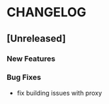 # CHANGELOG


## [Unreleased]

### New Features


### Bug Fixes
- fix building issues with proxy





